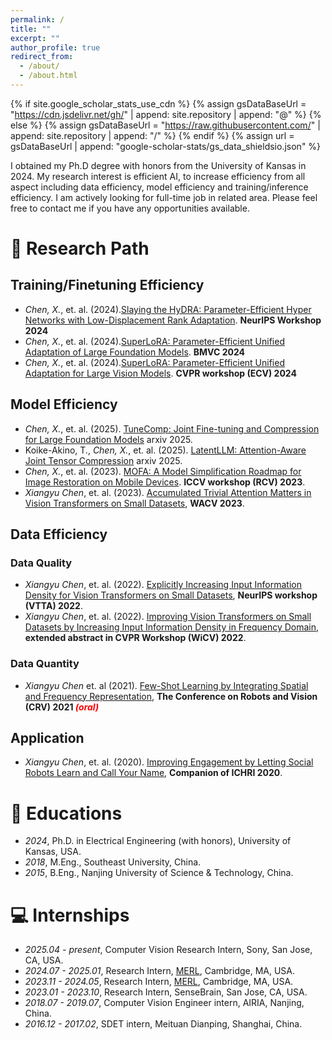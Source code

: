 ```yaml
---
permalink: /
title: ""
excerpt: ""
author_profile: true
redirect_from: 
  - /about/
  - /about.html
---
```


{% if site.google_scholar_stats_use_cdn %}
{% assign gsDataBaseUrl = "https://cdn.jsdelivr.net/gh/" | append: site.repository | append: "@" %}
{% else %}
{% assign gsDataBaseUrl = "https://raw.githubusercontent.com/" | append: site.repository | append: "/" %}
{% endif %}
{% assign url = gsDataBaseUrl | append: "google-scholar-stats/gs_data_shieldsio.json" %}

<span class='anchor' id='about-me'></span>

I obtained my Ph.D degree with honors from the University of Kansas in 2024. My research interest is efficient AI, to increase efficiency from all aspect including data efficiency, model efficiency and training/inference efficiency. I am actively looking for full-time job in related area. Please feel free to contact me if you have any opportunities available.


# 📝 Research Path 

## Training/Finetuning Efficiency

- *Chen, X.*, et. al. (2024).[Slaying the HyDRA: Parameter-Efficient Hyper Networks with Low-Displacement Rank Adaptation](https://www.merl.com/publications/docs/TR2024-157.pdf). **NeurIPS Workshop 2024**
- *Chen, X.*, et. al. (2024).[SuperLoRA: Parameter-Efficient Unified Adaptation of Large Foundation Models](https://www.merl.com/publications/docs/TR2024-156.pdf). **BMVC 2024**
- *Chen, X.*, et. al. (2024).[SuperLoRA: Parameter-Efficient Unified Adaptation for Large Vision Models](https://www.merl.com/publications/docs/TR2024-062.pdf). **CVPR workshop (ECV) 2024**

## Model Efficiency
- *Chen, X.*, et. al. (2025). [TuneComp: Joint Fine-tuning and Compression for Large Foundation Models](https://arxiv.org/pdf/2505.21835) arxiv 2025.
- Koike-Akino, T., *Chen, X.*, et. al. (2025). [LatentLLM: Attention-Aware Joint Tensor Compression](https://arxiv.org/pdf/2505.18413?) arxiv 2025.
- *Chen, X.*, et. al. (2023). [MOFA: A Model Simplification Roadmap for Image Restoration on Mobile Devices](https://openaccess.thecvf.com/content/ICCV2023W/RCV/html/Chen_MOFA_A_Model_Simplification_Roadmap_for_Image_Restoration_on_Mobile_ICCVW_2023_paper.html). **ICCV workshop (RCV) 2023**.
- *Xiangyu Chen*, et. al. (2023). [Accumulated Trivial Attention Matters in Vision Transformers on Small Datasets](https://arxiv.org/abs/2210.12333), **WACV 2023**.

## Data Efficiency
### Data Quality
- *Xiangyu Chen*, et. al. (2022). [Explicitly Increasing Input Information Density for Vision Transformers on Small Datasets](https://arxiv.org/abs/2210.14319), **NeurIPS workshop (VTTA) 2022**.
- *Xiangyu Chen*, et. al. (2022). [Improving Vision Transformers on Small Datasets by Increasing Input Information Density in Frequency Domain](https://www.cs.ryerson.ca/~wangcs/papers/cvprw22.pdf), **extended abstract in CVPR Workshop (WiCV) 2022**.
  
### Data Quantity
- *Xiangyu Chen* et. al (2021). [Few-Shot Learning by Integrating Spatial and Frequency Representation](https://arxiv.org/pdf/2105.05348), **The Conference on Robots and Vision (CRV) 2021<span style="color:red"> *(oral)* </span>**

## Application
- *Xiangyu Chen*, et. al. (2020). [Improving Engagement by Letting Social Robots Learn and Call Your Name](https://dl.acm.org/doi/abs/10.1145/3371382.3378355), **Companion of ICHRI 2020**.
  
# 📖 Educations
- *2024*, Ph.D. in Electrical Engineering (with honors), University of Kansas, USA.
- *2018*, M.Eng., Southeast University, China.
- *2015*, B.Eng., Nanjing University of Science & Technology, China. 


# 💻 Internships
- *2025.04 - present*, Computer Vision Research Intern, Sony, San Jose, CA, USA.
- *2024.07 - 2025.01*, Research Intern, [MERL](https://www.merl.com), Cambridge, MA, USA.
- *2023.11 - 2024.05*, Research Intern, [MERL](https://www.merl.com), Cambridge, MA, USA.
- *2023.01 - 2023.10*, Research Intern, SenseBrain, San Jose, CA, USA.
- *2018.07 - 2019.07*, Computer Vision Engineer intern, AIRIA, Nanjing, China.
- *2016.12 - 2017.02*, SDET intern, Meituan Dianping, Shanghai, China.

